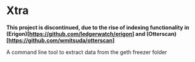 # Xtra

**This project is discontinued, due to the rise of indexing functionality in (Erigon)[https://github.com/ledgerwatch/erigon] and (Otterscan)[https://github.com/wmitsuda/otterscan]**

A command line tool to extract data from the geth freezer folder
